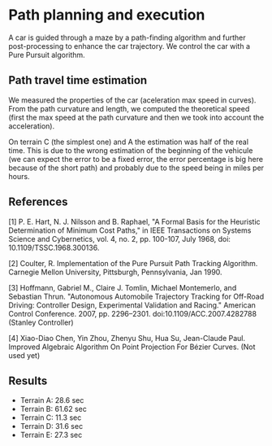 # Path planning and execution

A car is guided through a maze by a path-finding algorithm and further post-processing to enhance the car trajectory. We control the car with a Pure Pursuit algorithm.


## Path travel time estimation

We measured the properties of the car (aceleration max speed in curves).
From the path curvature and length, we computed the theoretical speed (first the max speed at the path curvature and then we took into account the acceleration).

On terrain C (the simplest one) and A the estimation was half of the real time. This is due to the wrong estimation of the beginning of the vehicule (we can expect the error to be a fixed error, the error percentage is big here because of the short path) and probably due to the speed being in miles per hours.

## References

<a id="1">[1]</a> P. E. Hart, N. J. Nilsson and B. Raphael, "A Formal Basis for the Heuristic Determination of Minimum Cost Paths," in IEEE Transactions on Systems Science and Cybernetics, vol. 4, no. 2, pp. 100-107, July 1968, doi: 10.1109/TSSC.1968.300136.

<a id="2">[2]</a> Coulter, R. Implementation of the Pure Pursuit Path Tracking Algorithm. Carnegie Mellon University, Pittsburgh, Pennsylvania, Jan 1990.

<a id="3">[3]</a> Hoffmann, Gabriel M., Claire J. Tomlin, Michael Montemerlo, and Sebastian Thrun. "Autonomous Automobile Trajectory Tracking for Off-Road Driving: Controller Design, Experimental Validation and Racing." American Control Conference. 2007, pp. 2296–2301. doi:10.1109/ACC.2007.4282788 (Stanley Controller)

<a id="4">[4]</a> Xiao-Diao Chen, Yin Zhou, Zhenyu Shu, Hua Su, Jean-Claude Paul. Improved Algebraic Algorithm On Point Projection For Bézier Curves. (Not used yet)

## Results

* Terrain A: 28.6 sec
* Terrain B: 61.62 sec
* Terrain C: 11.3 sec
* Terrain D: 31.6 sec
* Terrain E: 27.3 sec